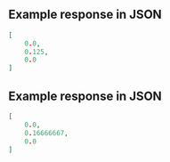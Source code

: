 ## Example response in JSON

```json
[
    0.0, 
    0.125, 
    0.0
]
```

## Example response in JSON

```json
[
    0.0, 
    0.16666667, 
    0.0
]
```

